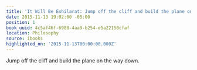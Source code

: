 ```yaml
---
title: 'It Will Be Exhilarat: Jump off the cliff and build the plane on the way down.'
date: 2015-11-13 19:02:00 -05:00
position: 1
book_uuid: 4c5af46f-6980-4aa9-b254-e5a22150cfaf
location: Philosophy
source: ibooks
highlighted_on: '2015-11-13T00:00:00.000Z'
---
```


Jump off the cliff and build the plane on the way down.